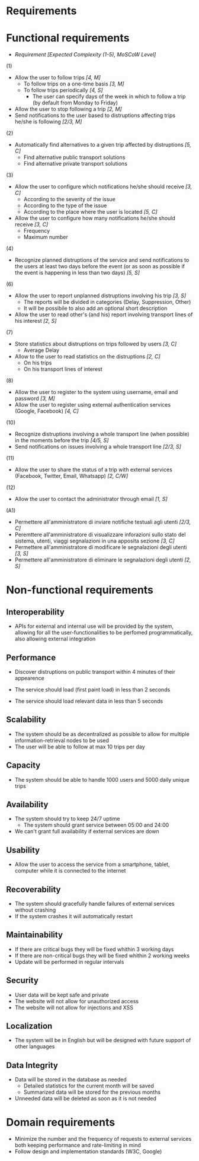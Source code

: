 # Requirements

# Functional requirements 

* *Requirement [Expected Complexity (1-5), MoSCoW Level]*

(1)

* Allow the user to follow trips *[4, M]*
	* To follow trips on a one-time basis *[3, M]*
	* To follow trips periodically *[4, S]*
		* The user can specify days of the week in which to follow a trip (by default from Monday to Friday)
* Allow the user to stop following a trip *[2, M]*
* Send notifications to the user based to distruptions affecting trips he/she is following *[2/3, M]*

(2)

* Automatically find alternatives to a given trip affected by distruptions *[5, C]*
	* Find alternative public transport solutions 
	* Find alternative private transport solutions

(3)

* Allow the user to configure which notifications he/she should receive *[3, C]*
	* According to the severity of the issue
	* According to the type of the issue
	* According to the place where the user is located *[5, C]*
* Allow the user to configure how many notifications he/she should receive  *[3, C]* 
	* Frequency
	* Maximum number

(4)

* Recognize planned distruptions of the service and send notifications to the users at least two days before the event (or as soon as possible if the event is happening in less than two days) *[5, S]*

(6)

* Allow the user to report unplanned distruptions involving his trip *[3, S]*
	* The reports will be divided in categories (Delay, Suppression, Other)
	* It will be possibile to also add an optional short description
* Allow the user to read other's (and his) report involving transport lines of his interest *[2, S]*

(7)

* Store statistics about distruptions on trips followed by users *[3, C]*
	* Average Delay
* Allow to the user to read statistics on the distruptions *[2, C]*
	* On his trips
	* On his transport lines of interest

(8)

* Allow the user to register to the system using username, email and password *[3, M]*
* Allow the user to register using external authentication services (Google, Facebook) *[4, C]*

(10)

* Recognize distruptions involving a whole transport line (when possible) in the moments before the trip *[4/5, S]*
* Send notifications on issues involving a whole transport line *[2/3, S]*

(11)

* Allow the user to share the status of a trip with external services (Facebook, Twitter, Email, Whatsapp) *[2, C/W]*

(12)

* Allow the user to contact the administrator through email *[1, S]*

(A1)

* Permettere all'amministratore di inviare notifiche testuali agli utenti *[2/3, C]*
* Peremttere all'amministratore di visualizzare inforazioni sullo stato del sistema, utenti, viaggi segnalazioni in una apposita sezione *[3, C]*
* Permettere all'amministratore di modificare le segnalazioni degli utenti *[3, S]* 
* Permettere all'amministratore di eliminare le segnalazioni degli utenti *[2, S]*

# Non-functional requirements

## Interoperability

* APIs for external and internal use will be provided by the system, allowing for all the user-functionalities to be perfomed programmatically, also allowing external integration

## Performance

* Discover distruptions on public transport within 4 minutes of their appearence

* The service should load (first paint load) in less than 2 seconds
* The service should load relevant data in less than 5 seconds


## Scalability

* The system should be as decentralized as possible to allow for multiple information-retrieval nodes to be used
* The user will be able to follow at max 10 trips per day

## Capacity

* The system should be able to handle 1000 users and 5000 daily unique trips

## Availability

* The system should try to keep 24/7 uptime
	* The system should grant service between 05:00 and 24:00 
* We can't grant full availability if external services are down

## Usability

* Allow the user to access the service from a smartphone, tablet, computer while it is connected to the internet

## Recoverability

* The system should gracefully handle failures of external services without crashing
* If the system crashes it will automatically restart

## Maintainability

* If there are critical bugs they will be fixed whithin 3 working days
* If there are non-critical bugs they will be fixed whithin 2 working weeks
* Update will be performed in regular intervals

## Security

* User data will be kept safe and private
* The website will not allow for unauthorized access
* The website will not allow for injections and XSS

## Localization

* The system will be in English but will be designed with future support of other languages 

## Data Integrity

* Data will be stored in the database as needed
	* Detailed statistics for the current month will be saved
	* Summarized data will be stored for the previous months 
* Unneeded data will be deleted as soon as it is not needed

# Domain requirements

* Minimize the number and the frequency of requests to external services both keeping performance and rate-limiting in mind
* Follow design and implementation standards (W3C, Google)